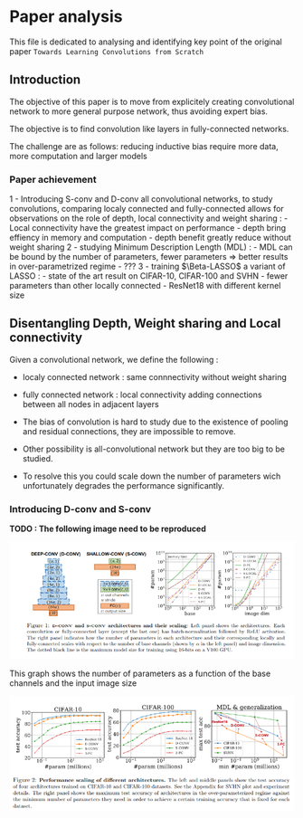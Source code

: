 # Paper analysis 
This file is dedicated to analysing and identifying key point of the original paper `Towards Learning Convolutions from Scratch`

## Introduction
The objective of this paper is to move from explicitely creating convolutional network to more general purpose network, thus avoiding expert bias.

The objective is to find convolution like layers in fully-connected networks.

The challenge are as follows: reducing inductive bias require more data, more computation and larger models

### Paper achievement
1 - Introducing S-conv and D-conv all convolutional networks, to study convolutions, comparing localy connected and fully-connected allows for observations on the role of depth, local connectivity and weight sharing :
    - Local connectivity have the greatest impact on performance
    - depth bring effiency in memory and computation
    - depth benefit greatly reduce without weight sharing 
2 - studying Minimum Description Length (MDL) :
    - MDL can be bound by the number of parameters, fewer parameters => better results in over-parametrized regime 
    - ???
3 - training $\Beta-LASSO$ a variant of LASSO :
    - state of the art result on CIFAR-10, CIFAR-100 and SVHN
    - fewer parameters than other locally connected 
    - ResNet18 with different kernel size 

## Disentangling Depth, Weight sharing and Local connectivity

Given a convolutional network, we define the following :
- localy connected network : same connnectivity without weight sharing 
- fully connected network : local connectivity adding connections between all nodes in adjacent layers 

- The bias of convolution is hard to study due to the existence of pooling and residual connections, they are impossible to remove.
- Other possibility is all-convolutional network but they are too big to be studied.
- To resolve this you could scale down the number of parameters wich unfortunately degrades the performance significantly.

### Introducing D-conv and S-conv
<b>TODO : The following image need to be reproduced</b>

![D-conv and S-conv](images/D_conv_and_S_conv.png)

This graph shows the number of parameters as a function of the base channels and the input image size 

![D-conv and S-conv performance](images/Performance_scaling_of_different_architectures.png)

